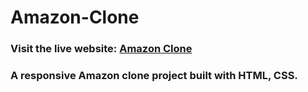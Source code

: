 # Amazon-Clone

### Visit the live website: [Amazon Clone](http://127.0.0.1:5500/index.html) ###

### A responsive Amazon clone project built with HTML, CSS. ###
